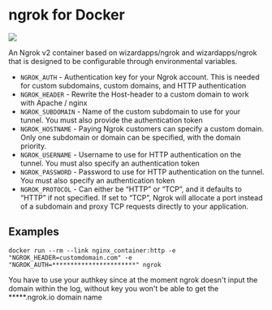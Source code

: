 ngrok for Docker
============
[![](https://badge.imagelayers.io/grafikart/ngrok.svg)](https://imagelayers.io/?images=grafikart/ngrok:latest 'Get your own badge on imagelayers.io')

An Ngrok v2 container based on wizardapps/ngrok and wizardapps/ngrok that is designed to be configurable through environmental variables.

- `NGROK_AUTH` - Authentication key for your Ngrok account. This is needed for custom subdomains, custom domains, and HTTP authentication
- `NGROK_HEADER` - Rewrite the Host-header to a custom domain to work with Apache / nginx
- `NGROK_SUBDOMAIN` - Name of the custom subdomain to use for your tunnel. You must also provide the authentication token
- `NGROK_HOSTNAME` - Paying Ngrok customers can specify a custom domain. Only one subdomain or domain can be specified, with the domain  priority.
- `NGROK_USERNAME` - Username to use for HTTP authentication on the tunnel. You must also specify an authentication token
- `NGROK_PASSWORD` - Password to use for HTTP authentication on the tunnel. You must also specify an authentication token
- `NGROK_PROTOCOL` - Can either be “HTTP” or “TCP”, and it defaults to “HTTP” if not specified. If set to “TCP”, Ngrok will allocate a port instead of a subdomain and proxy TCP requests directly to your application.

## Examples

`docker run --rm --link nginx_container:http -e "NGROK_HEADER=customdomain.com" -e "NGROK_AUTH=***********************" ngrok`

You have to use your authkey since at the moment ngrok doesn't input the domain within the log, without key you won't be able to get the *****.ngrok.io domain name 
